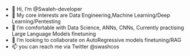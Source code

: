 - 👋 Hi, I’m @Swaleh-developer 
- 👀 My core interests are Data Engineering,Machine Learning/Deep Learning/Pentesting
- 🌱 I’m comfortable with Data Science, ANNs, CNNs, Currently practising Large Language Models finetuning
- 💞️ I’m looking to collaborate on AutoRegressive models finetuning/RAG
- 📫 you can reach me via Twitter @swashcos

<!---
Swaleh-developer/Swaleh-developer is a ✨ special ✨ repository because its `README.md` (this file) appears on your GitHub profile.
You can click the Preview link to take a look at your changes.
--->
